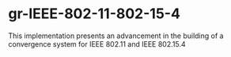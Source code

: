 # gr-IEEE-802-11-802-15-4
This implementation presents an advancement in the building of a convergence system for IEEE 802.11 and IEEE 802.15.4
